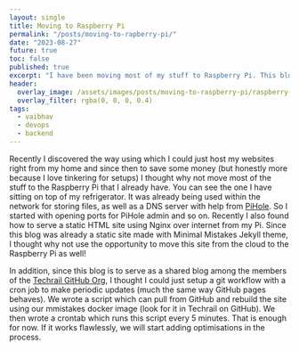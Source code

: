 ```yaml
---
layout: single
title: Moving to Raspberry Pi 
permalink: "/posts/moving-to-rapberry-pi/"
date: "2023-08-27"
future: true
toc: false
published: true 
excerpt: "I have been moving most of my stuff to Raspberry Pi. This blog was pending and it is now moved as well. Why, you ask?"
header:
  overlay_image: /assets/images/posts/moving-to-raspberry-pi/raspberry-pi-on-refrigerator.jpg
  overlay_filter: rgba(0, 0, 0, 0.4)
tags:
  - vaibhav
  - devops 
  - backend
---
```


Recently I discovered the way using which I could just host my websites right from my home and since then to save some money (but honestly more because I love tinkering for setups) I thought why not move most of the stuff to the Raspberry Pi that I already have. You can see the one I have sitting on top of my refrigerator. It was already being used within the network for storing files, as well as a DNS server with help from [PiHole](https://pi-hole.net/). So I started with opening ports for PiHole admin and so on. Recently I also found how to serve a static HTML site using Nginx over internet from my Pi. Since this blog was already a static site made with Minimal Mistakes Jekyll theme, I thought why not use the opportunity to move this site from the cloud to the Raspberry Pi as well!

In addition, since this blog is to serve as a shared blog among the members of the [Techrail GitHub Org](https://github.com/techrail), I thought I could just setup a git workflow with a cron job to make periodic updates (much the same way GitHub pages behaves). We wrote a script which can pull from GitHub and rebuild the site using our mmistakes docker image (look for it in Techrail on GitHub). We then wrote a crontab which runs this script every 5 minutes. That is enough for now. If it works flawlessly, we will start adding optimisations in the process.

